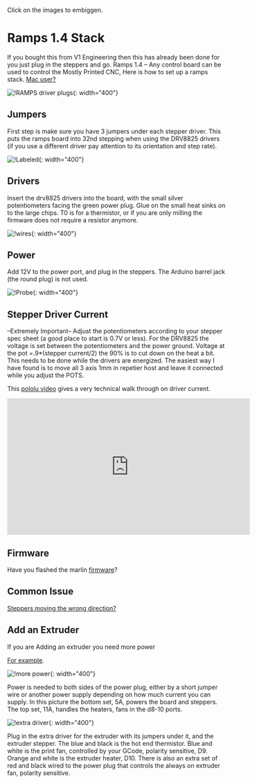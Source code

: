 Click on the images to embiggen.


# Ramps 1.4 Stack
If you bought this from V1 Engineering then this has already been done for you just plug in the steppers and go.
Ramps 1.4 – Any control board can be used to control the Mostly Printed CNC, Here is how to set up a ramps stack.
[Mac user?](https://www.v1engineering.com/forum/topic/cannot-connect-to-rampsarduino-maclinuxwindows/#post-11485)


![!RAMPS driver plugs](https://www.v1engineering.com/wp-content/uploads/2015/10/IMG_20151023_103915.jpg){: width="400"}

## Jumpers
 First step is make sure you have 3 jumpers under each stepper driver. This puts the ramps board into 32nd stepping when using the DRV8825 drivers (if you use a different driver pay attention to its orientation and step rate).

![!Labeled](https://www.v1engineering.com/wp-content/uploads/2015/04/labeled.jpg){: width="400"}

## Drivers
 Insert the drv8825 drivers into the board, with the small silver potentiometers facing the green power plug. Glue on the small heat sinks on to the large chips. T0 is for a thermistor, or if you are only milling the firmware does not require a resistor anymore.

![!wires](https://www.v1engineering.com/wp-content/uploads/2015/10/IMG_20151023_104243.jpg){: width="400"}

## Power 
Add 12V to the power port, and plug in the steppers. The Arduino barrel jack (the round plug) is not used.

![!Probe](https://www.v1engineering.com/wp-content/uploads/2015/10/IMG_20171008_12095401.jpg){: width="400"} 

## Stepper Driver Current 
–Extremely Important– Adjust the potentiometers according to your stepper spec sheet (a good place to start is 0.7V or less).  For the DRV8825 the voltage is set between the potentiometers and the power ground.  Voltage at the pot =.9*(stepper current/2) the 90% is to cut down on the heat a bit. This needs to be done while the drivers are energized. The easiest way I have found is to move all 3 axis 1mm in repetier host and leave it connected while you adjust the POTS.

This [pololu video](https://youtu.be/89BHS9hfSUk) gives a very technical walk through on driver current.

<iframe width="560" height="315" src="https://www.youtube.com/embed/89BHS9hfSUk"
  title="YouTube video player" frameborder="0" allow="accelerometer; autoplay;
  clipboard-write; encrypted-media; gyroscope; picture-in-picture" allowfullscreen></iframe>

## Firmware 
Have you flashed the marlin [firmware](marlin-firmware.md)?

## Common Issue
[Steppers moving the wrong direction?](../software/reverse-motor.md)

## Add an Extruder
If you are Adding an extruder you need more power

[For example](../tools/import-extruder.md).

![!more power](https://www.v1engineering.com/wp-content/uploads/2015/10/IMG_20151023_110317.jpg){: width="400"}

Power is needed to both sides of the power plug, either by a short jumper wire or another power supply depending on how much current you can supply. In this picture the bottom set, 5A, powers the board and steppers. The top set, 11A, handles the heaters, fans in the d8-10 ports.

![!extra driver](https://www.v1engineering.com/wp-content/uploads/2015/10/board1.jpg){: width="400"}

Plug in the extra driver for the extruder with its jumpers under it, and the extruder stepper. The blue and black is the hot end thermistor. Blue and white is the print fan, controlled by your GCode, polarity sensitive, D9. Orange and white is the extruder heater, D10. There is also an extra set of red and black wired to the power plug that controls the always on extruder fan, polarity sensitive.
